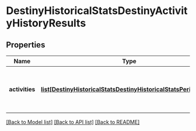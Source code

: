 # DestinyHistoricalStatsDestinyActivityHistoryResults

## Properties
Name | Type | Description | Notes
------------ | ------------- | ------------- | -------------
**activities** | [**list[DestinyHistoricalStatsDestinyHistoricalStatsPeriodGroup]**](DestinyHistoricalStatsDestinyHistoricalStatsPeriodGroup.md) | List of activities, the most recent activity first. | [optional] 

[[Back to Model list]](../README.md#documentation-for-models) [[Back to API list]](../README.md#documentation-for-api-endpoints) [[Back to README]](../README.md)


